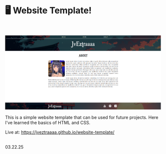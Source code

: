 # 🖥️ Website Template! <br><br>

![Landing Page Preview](Images/preview.png)

This is a simple website template that can be used for future projects. Here I've learned the basics of HTML and CSS. <br>

Live at: https://jveztraaaa.github.io/website-template/
<br><br>

03.22.25